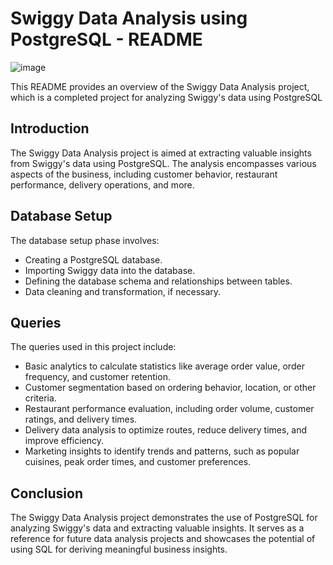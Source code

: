 # Swiggy Data Analysis using PostgreSQL - README

![image](https://github.com/Namratha-Venkatesh/Swiggy-Data-Analysis-Using-PostgreSQL/assets/130853849/84316da4-c23d-4a40-8f12-189909699669)


This README provides an overview of the Swiggy Data Analysis project, which is a completed project for analyzing Swiggy's data using PostgreSQL

## Introduction

The Swiggy Data Analysis project is aimed at extracting valuable insights from Swiggy's data using PostgreSQL. The analysis encompasses various aspects of the business, including customer behavior, restaurant performance, delivery operations, and more.

## Database Setup

The database setup phase involves:

- Creating a PostgreSQL database.
- Importing Swiggy data into the database.
- Defining the database schema and relationships between tables.
- Data cleaning and transformation, if necessary.

## Queries

The queries used in this project include:

- Basic analytics to calculate statistics like average order value, order frequency, and customer retention.
- Customer segmentation based on ordering behavior, location, or other criteria.
- Restaurant performance evaluation, including order volume, customer ratings, and delivery times.
- Delivery data analysis to optimize routes, reduce delivery times, and improve efficiency.
- Marketing insights to identify trends and patterns, such as popular cuisines, peak order times, and customer preferences.

## Conclusion

The Swiggy Data Analysis project demonstrates the use of PostgreSQL for analyzing Swiggy's data and extracting valuable insights. It serves as a reference for future data analysis projects and showcases the potential of using SQL for deriving meaningful business insights.
